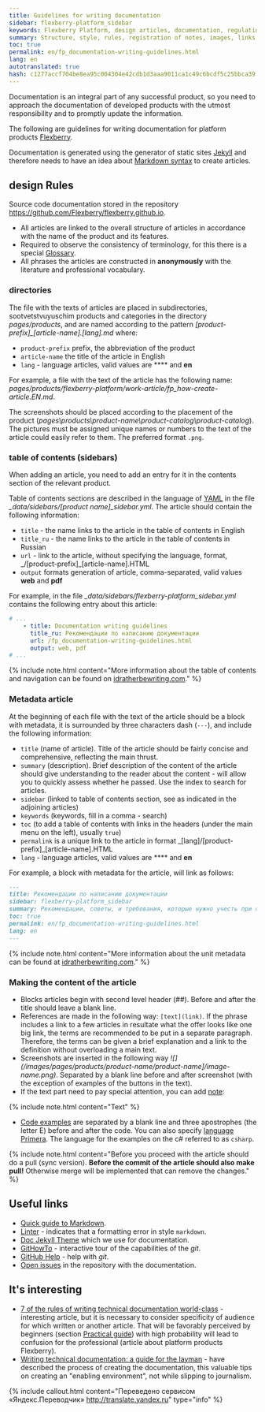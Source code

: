 ```yaml
--- 
title: Guidelines for writing documentation 
sidebar: flexberry-platform_sidebar 
keywords: Flexberry Platform, design articles, documentation, regulations 
summary: Structure, style, rules, registration of notes, images, links, and code examples 
toc: true 
permalink: en/fp_documentation-writing-guidelines.html 
lang: en 
autotranslated: true 
hash: c1277accf704be8ea95c004304e42cdb1d3aaa9011ca1c49c6bcdf5c25bbca39 
--- 
```


Documentation is an integral part of any successful product, so you need to approach the documentation of developed products with the utmost responsibility and to promptly update the information. 

The following are guidelines for writing documentation for platform products [Flexberry](https://flexberry.github.io/ru//fp_landing_page.html). 

Documentation is generated using the generator of static sites [Jekyll](https://jekyllrb.com/) and therefore needs to have an idea about [Markdown syntax](https://daringfireball.net/projects/markdown/syntax) to create articles. 

## design Rules 

Source code documentation stored in the repository <https://github.com/Flexberry/flexberry.github.io>. 

* All articles are linked to the overall structure of articles in accordance with the name of the product and its features. 
* Required to observe the consistency of terminology, for this there is a special [Glossary](fp_glossary.html). 
* All phrases the articles are constructed in __anonymously__ with the literature and professional vocabulary. 

### directories 

The file with the texts of articles are placed in subdirectories, sootvetstvuyuschim products and categories in the directory _pages/products_, and are named according to the pattern _\[product-prefix\]\_\[article-name\].\[lang\].md_ where: 

* `product-prefix` prefix, the abbreviation of the product 
* `article-name` the title of the article in English 
* `lang` - language articles, valid values are **** and **en** 

For example, a file with the text of the article has the following name: _pages/products/flexberry-platform/work-article/fp_how-create-article.EN.md_. 

The screenshots should be placed according to the placement of the product (_pages\products\product-name\product-catalog\product-catalog_). The pictures must be assigned unique names or numbers to the text of the article could easily refer to them. The preferred format `.png`. 

### table of contents (sidebars) 

When adding an article, you need to add an entry for it in the contents section of the relevant product. 

Table of contents sections are described in the language of [YAML](https://yaml.org/) in the file _\_data/sidebars/\[product name\]\_sidebar.yml_. 
The article should contain the following information: 

* `title` - the name links to the article in the table of contents in English 
* `title_ru` - the name links to the article in the table of contents in Russian 
* `url` - link to the article, without specifying the language, format, _/\[product-prefix\]\_\[article-name\].HTML 
* `output` formats generation of article, comma-separated, valid values **web** and **pdf** 

For example, in the file _\_data/sidebars/flexberry-platform\_sidebar.yml_ contains the following entry about this article: 

```yml
# ...
    - title: Documentation writing guidelines
      title_ru: Рекомендации по написанию документации
      url: /fp_documentation-writing-guidelines.html
      output: web, pdf
# ...
``` 

{% include note.html content="More information about the table of contents and navigation can be found on [idratherbewriting.com](https://idratherbewriting.com/documentation-theme-jekyll/mydoc_sidebar_navigation.html)." %} 

### Metadata article 

At the beginning of each file with the text of the article should be a block with metadata, it is surrounded by three characters dash (`---`), and include the following information: 

* `title` (name of article). Title of the article should be fairly concise and comprehensive, reflecting the main thrust. 
* `summary` (description). Brief description of the content of the article should give understanding to the reader about the content - will allow you to quickly assess whether he passed. Use the index to search for articles. 
* `sidebar` (linked to table of contents section, see as indicated in the adjoining articles) 
* `keywords` (keywords, fill in a comma - search) 
* `toc` (to add a table of contents with links in the headers (under the main menu on the left), usually `true`) 
* `permalink` is a unique link to the article in format _\[lang\]/\[product-prefix\]\_\[article-name\].HTML 
* `lang` - language articles, valid values are **** and **en** 

For example, a block with metadata for the article, will link as follows: 

```md
---
title: Рекомендации по написанию документации
sidebar: flexberry-platform_sidebar
summary: Рекомендации, советы, и требования, которые нужно учесть при создании статьи.
toc: true
permalink: en/fp_documentation-writing-guidelines.html
lang: en
---
``` 

{% include note.html content="More information about the unit metadata can be found at [idratherbewriting.com](https://idratherbewriting.com/documentation-theme-jekyll/mydoc_pages.html#frontmatter)." %} 

### Making the content of the article 

* Blocks articles begin with second level header (##). Before and after the title should leave a blank line. 
* References are made in the following way: `[text](link)`. If the phrase includes a link to a few articles in resultate what the offer looks like one big link, the terms are recommended to be put in a separate paragraph. Therefore, the terms can be given a brief explanation and a link to the definition without overloading a main text. 
* Screenshots are inserted in the following way _\!\[\]\(/images/pages/products/product-name/product-name]/image-name.png)_. Separated by a blank line before and after screenshot (with the exception of examples of the buttons in the text). 
* If the text part need to pay special attention, you can add [note](https://flexberry.github.io/mydoc_alerts.html): 

{% include note.html content="Text" %} 

* [Code examples](https://flexberry.github.io/mydoc_code_samples.html) are separated by a blank line and three apostrophes (the letter E) before and after the code. You can also specify [language Primera](http://idratherbewriting.com/documentation-theme-jekyll/mydoc_syntax_highlighting.html#available-lexers). The language for the examples on the c# referred to as `csharp`. 

{% include note.html content="Before you proceed with the article should do a pull (sync version). **Before the commit of the article should also make pull!** Otherwise merge will be implemented that can remove the changes." %} 

## Useful links 

* [Quick guide to Markdown](https://paulradzkov.com/2014/markdown_cheatsheet/). 
* [Linter](https://marketplace.visualstudio.com/items?itemName=DavidAnson.vscode-markdownlint) - indicates that a formatting error in style `markdown`. 
* [Doc Jekyll Theme](https://idratherbewriting.com/documentation-theme-jekyll/) which we use for documentation. 
* [GitHowTo](https://githowto.com/ru) - interactive tour of the capabilities of the _git_. 
* [GitHub Help](https://help.github.com/) - help with _git_. 
* [Open issues](https://github.com/Flexberry/flexberry.github.io/issues) in the repository with the documentation. 

## It's interesting 

* [7 of the rules of writing technical documentation world-class](https://habr.com/ru/post/303760/) - interesting article, but it is necessary to consider specificity of audience for which written or another article. That will be favorably perceived by beginners (section [Practical guide](https://flexberry.github.io/ru//gpg_landing-page.html)) with high probability will lead to confusion for the professional (article about platform products Flexberry). 
* [Writing technical documentation: a guide for the layman](https://habr.com/ru/post/421549/) - have described the process of creating the documentation, this valuable tips on creating an "enabling environment", not while slipping to journalism. 



{% include callout.html content="Переведено сервисом «Яндекс.Переводчик» <http://translate.yandex.ru>" type="info" %}
